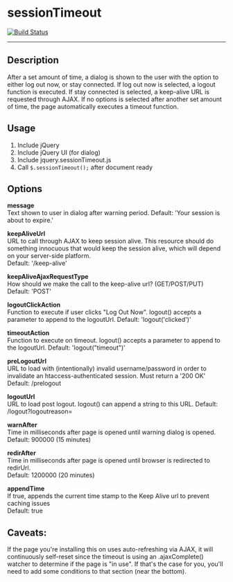 # sessionTimeout
[![Build Status](https://travis-ci.com/boinger/jquery-sessionTimeout.svg?branch=master)](https://travis-ci.com/boinger/jquery-sessionTimeout)

---

## Description
After a set amount of time, a dialog is shown to the user with the option to either log out now, or stay connected. If log out now is selected, a logout function is executed. If stay connected is selected, a keep-alive URL is requested through AJAX. If no options is selected after another set amount of time, the page automatically executes a timeout function.

## Usage
1. Include jQuery
2. Include jQuery UI (for dialog)
3. Include jquery.sessionTimeout.js
4. Call `$.sessionTimeout();` after document ready

## Options
**message**<br>
Text shown to user in dialog after warning period.
Default: 'Your session is about to expire.'

**keepAliveUrl**<br>
URL to call through AJAX to keep session alive. This resource should do something innocuous that would keep the session alive, which will depend on your server-side platform.<br>
Default: '/keep-alive'

**keepAliveAjaxRequestType**<br>
How should we make the call to the keep-alive url? (GET/POST/PUT)<br>
Default: 'POST'

**logoutClickAction**<br>
Function to execute if user clicks "Log Out Now".  logout() accepts a parameter to append to the logoutUrl.
Default: 'logout('clicked')'

**timeoutAction**<br>
Function to execute on timeout.  logout() accepts a parameter to append to the logoutUrl.
Default: 'logout("timeout")'

**preLogoutUrl**<br>
URL to load with (intentionally) invalid username/password in order to invalidate an htaccess-authenticated session.  Must return a '200 OK'
Default: /prelogout

**logoutUrl**<br>
URL to load post logout.  logout() can append a string to this URL.
Default: /logout?logoutreason=

**warnAfter**<br>
Time in milliseconds after page is opened until warning dialog is opened.<br>
Default: 900000 (15 minutes)

**redirAfter**<br>
Time in milliseconds after page is opened until browser is redirected to redirUrl.<br>
Default: 1200000 (20 minutes)

**appendTime**<br>
If true, appends the current time stamp to the Keep Alive url to prevent caching issues<br>
Default: true

## Caveats:
If the page you're installing this on uses auto-refreshing via AJAX, it will continuously self-reset since the timeout is using an .ajaxComplete() watcher to determine if the page is "in use".  If that's the case for you, you'll need to add some conditions to that section (near the bottom). 